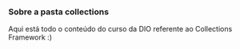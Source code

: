 ### Sobre a pasta collections

Aqui está todo o conteúdo do curso da DIO referente ao Collections Framework :)

